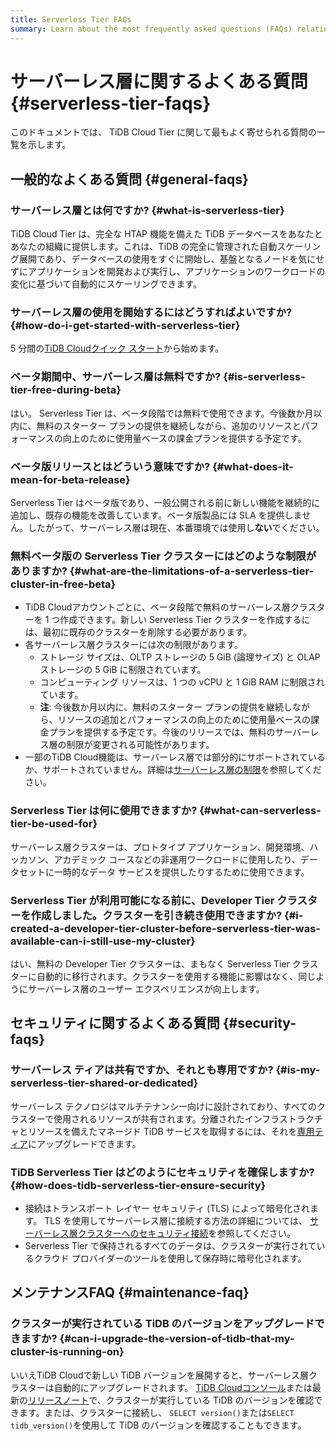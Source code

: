 ```yaml
---
title: Serverless Tier FAQs
summary: Learn about the most frequently asked questions (FAQs) relating to TiDB Cloud Serverless Tier.
---
```


# サーバーレス層に関するよくある質問 {#serverless-tier-faqs}

<!-- markdownlint-disable MD026 -->

このドキュメントでは、 TiDB Cloud Tier に関して最もよく寄せられる質問の一覧を示します。

## 一般的なよくある質問 {#general-faqs}

### サーバーレス層とは何ですか? {#what-is-serverless-tier}

TiDB Cloud Tier は、完全な HTAP 機能を備えた TiDB データベースをあなたとあなたの組織に提供します。これは、TiDB の完全に管理された自動スケーリング展開であり、データベースの使用をすぐに開始し、基盤となるノードを気にせずにアプリケーションを開発および実行し、アプリケーションのワークロードの変化に基づいて自動的にスケーリングできます。

### サーバーレス層の使用を開始するにはどうすればよいですか? {#how-do-i-get-started-with-serverless-tier}

5 分間の[TiDB Cloudクイック スタート](/tidb-cloud/tidb-cloud-quickstart.md)から始めます。

### ベータ期間中、サーバーレス層は無料ですか? {#is-serverless-tier-free-during-beta}

はい。 Serverless Tier は、ベータ段階では無料で使用できます。今後数か月以内に、無料のスターター プランの提供を継続しながら、追加のリソースとパフォーマンスの向上のために使用量ベースの課金プランを提供する予定です。

### ベータ版リリースとはどういう意味ですか? {#what-does-it-mean-for-beta-release}

Serverless Tier はベータ版であり、一般公開される前に新しい機能を継続的に追加し、既存の機能を改善しています。ベータ版製品には SLA を提供しません。したがって、サーバーレス層は現在、本番環境では使用し**ない**でください。

### 無料ベータ版の Serverless Tier クラスターにはどのような制限がありますか? {#what-are-the-limitations-of-a-serverless-tier-cluster-in-free-beta}

-   TiDB Cloudアカウントごとに、ベータ段階で無料のサーバーレス層クラスターを 1 つ作成できます。新しい Serverless Tier クラスターを作成するには、最初に既存のクラスターを削除する必要があります。
-   各サーバーレス層クラスターには次の制限があります。
    -   ストレージ サイズは、OLTP ストレージの 5 GiB (論理サイズ) と OLAP ストレージの 5 GiB に制限されています。
    -   コンピューティング リソースは、1 つの vCPU と 1 GiB RAM に制限されています。
    -   **注**: 今後数か月以内に、無料のスターター プランの提供を継続しながら、リソースの追加とパフォーマンスの向上のために使用量ベースの課金プランを提供する予定です。今後のリリースでは、無料のサーバーレス層の制限が変更される可能性があります。
-   一部のTiDB Cloud機能は、サーバーレス層では部分的にサポートされているか、サポートされていません。詳細は[サーバーレス層の制限](/tidb-cloud/serverless-tier-limitations.md)を参照してください。

### Serverless Tier は何に使用できますか? {#what-can-serverless-tier-be-used-for}

サーバーレス層クラスターは、プロトタイプ アプリケーション、開発環境、ハッカソン、アカデミック コースなどの非運用ワークロードに使用したり、データセットに一時的なデータ サービスを提供したりするために使用できます。

### Serverless Tier が利用可能になる前に、Developer Tier クラスターを作成しました。クラスターを引き続き使用できますか? {#i-created-a-developer-tier-cluster-before-serverless-tier-was-available-can-i-still-use-my-cluster}

はい、無料の Developer Tier クラスターは、まもなく Serverless Tier クラスターに自動的に移行されます。クラスターを使用する機能に影響はなく、同じようにサーバーレス層のユーザー エクスペリエンスが向上します。

## セキュリティに関するよくある質問 {#security-faqs}

### サーバーレス ティアは共有ですか、それとも専用ですか? {#is-my-serverless-tier-shared-or-dedicated}

サーバーレス テクノロジはマルチテナンシー向けに設計されており、すべてのクラスターで使用されるリソースが共有されます。分離されたインフラストラクチャとリソースを備えたマネージド TiDB サービスを取得するには、それを[専用ティア](/tidb-cloud/select-cluster-tier.md#dedicated-tier)にアップグレードできます。

### TiDB Serverless Tier はどのようにセキュリティを確保しますか? {#how-does-tidb-serverless-tier-ensure-security}

-   接続はトランスポート レイヤー セキュリティ (TLS) によって暗号化されます。 TLS を使用してサーバーレス層に接続する方法の詳細については、 [サーバーレス層クラスターへのセキュリティ接続](/tidb-cloud/secure-connections-to-serverless-tier-clusters.md)を参照してください。
-   Serverless Tier で保持されるすべてのデータは、クラスターが実行されているクラウド プロバイダーのツールを使用して保存時に暗号化されます。

## メンテナンスFAQ {#maintenance-faq}

### クラスターが実行されている TiDB のバージョンをアップグレードできますか? {#can-i-upgrade-the-version-of-tidb-that-my-cluster-is-running-on}

いいえTiDB Cloudで新しい TiDB バージョンを展開すると、サーバーレス層クラスターは自動的にアップグレードされます。 [TiDB Cloudコンソール](https://tidbcloud.com/console/clusters)または最新の[リリースノート](https://docs.pingcap.com/tidbcloud/release-notes)で、クラスターが実行している TiDB のバージョンを確認できます。または、クラスターに接続し、 `SELECT version()`または`SELECT tidb_version()`を使用して TiDB のバージョンを確認することもできます。
